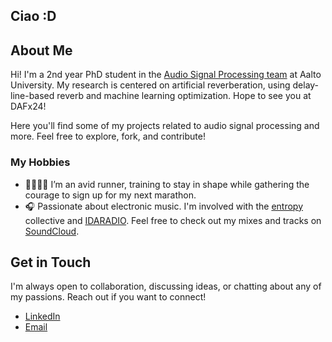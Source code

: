 ## Ciao :D 

## About Me

Hi! I'm a 2nd year PhD student in the [Audio Signal Processing team](https://www.aalto.fi/en/department-of-signal-processing-and-acoustics) at Aalto University. My research is centered on artificial reverberation, using delay-line-based reverb and machine learning optimization. Hope to see you at DAFx24!

Here you'll find some of my projects related to audio signal processing and more. Feel free to explore, fork, and contribute! 

### My Hobbies

- 🏃🏼‍♀️‍➡️ I’m an avid runner, training to stay in shape while gathering the courage to sign up for my next marathon.
- 🎧 Passionate about electronic music. I'm involved with the [entropy](https://entropy.fi) collective and [IDARADIO](https://idaidaida.net). Feel free to check out my mixes and tracks on [SoundCloud](https://soundcloud.com/jiaozifan).


## Get in Touch

I'm always open to collaboration, discussing ideas, or chatting about any of my passions. Reach out if you want to connect! 
- [LinkedIn](https://www.linkedin.com/in/gloriadalsanto/)
- [Email](mailto:gloria.dalsanto@aalto.fi)
